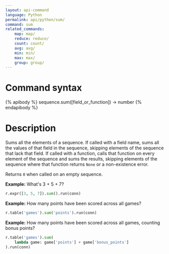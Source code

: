 ```yaml
---
layout: api-command
language: Python
permalink: api/python/sum/
command: sum
related_commands:
    map: map/
    reduce: reduce/
    count: count/
    avg: avg/
    min: min/
    max: max/
    group: group/
---
```


# Command syntax #

{% apibody %}
sequence.sum([field_or_function]) &rarr; number
{% endapibody %}

# Description #

Sums all the elements of a sequence.  If called with a field name,
sums all the values of that field in the sequence, skipping elements
of the sequence that lack that field.  If called with a function,
calls that function on every element of the sequence and sums the
results, skipping elements of the sequence where that function returns
`None` or a non-existence error.

Returns `0` when called on an empty sequence.

__Example:__ What's 3 + 5 + 7?

```py
r.expr([3, 5, 7]).sum().run(conn)
```

__Example:__ How many points have been scored across all games?

```py
r.table('games').sum('points').run(conn)
```

__Example:__ How many points have been scored across all games,
counting bonus points?

```py
r.table('games').sum(
    lambda game: game['points'] + game['bonus_points']
).run(conn)
```
